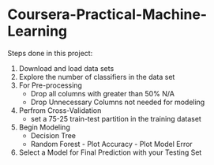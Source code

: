 # Coursera-Practical-Machine-Learning

Steps done in this project:
1. Download and load data sets
2. Explore the number of classifiers in the data set
3. For Pre-processing
    - Drop all columns with greater than 50% N/A
    - Drop Unnecessary Columns not needed for modeling
4. Perfrom Cross-Validation
    - set a 75-25 train-test partition in the training dataset
5. Begin Modeling
    - Decision Tree
    - Random Forest
          - Plot Accuracy
          - Plot Model Error
6. Select a Model for Final Prediction with your Testing Set 
 
